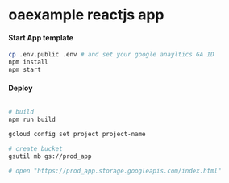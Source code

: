 # oaexample reactjs app

#### Start App template
```sh
cp .env.public .env # and set your google anayltics GA ID
npm install
npm start
```

#### Deploy
```sh

# build
npm run build

gcloud config set project project-name

# create bucket
gsutil mb gs://prod_app

# open "https://prod_app.storage.googleapis.com/index.html"



```